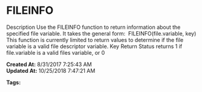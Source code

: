 # FILEINFO

Description Use the FILEINFO function to return information about the specified file variable. It takes the general form:  FILEINFO(file.variable, key) This function is currently limited to return values to determine if the file variable is a valid file descriptor variable. Key Return Status returns 1 if file.variable is a valid files variable, or 0  

**Created At:** 8/31/2017 7:25:43 AM  
**Updated At:** 10/25/2018 7:47:21 AM  

**Tags:**
<badge text='file operations' vertical='middle' />
